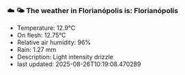 ### ☁️ 🌤️  The weather in Florianópolis is: Florianópolis

- Temperature: 12.9°C
- On flesh: 12.75°C
- Relative air humidity: 96%
- Rain: 1.27 mm
- Description: Light intensity drizzle
- last updated: 2025-08-26T10:19:08.470289
